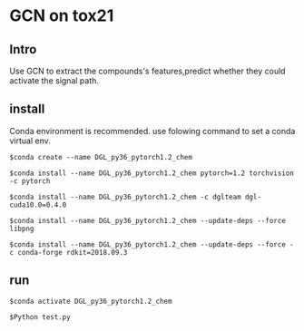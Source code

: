 # GCN on tox21
## Intro
Use GCN to extract the compounds's features,predict whether they could activate the signal path.
## install
Conda environment is recommended.
use folowing command to set a conda virtual env.

`$conda create --name DGL_py36_pytorch1.2_chem`

`$conda install --name DGL_py36_pytorch1.2_chem pytorch=1.2 torchvision -c pytorch`

`$conda install --name DGL_py36_pytorch1.2_chem -c dglteam dgl-cuda10.0=0.4.0`

`$conda install --name DGL_py36_pytorch1.2_chem --update-deps --force libpng`

`$conda install --name DGL_py36_pytorch1.2_chem --update-deps --force -c conda-forge rdkit=2018.09.3`
## run
`$conda activate DGL_py36_pytorch1.2_chem`

`$Python test.py`

